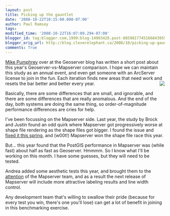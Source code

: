 ```yaml
---
layout: post
title: Picking up the gauntlet
date: '2008-10-22T10:15:00.000-07:00'
author: Paul Ramsey
tags: 
modified_time: '2008-10-22T16:07:09.294-07:00'
blogger_id: tag:blogger.com,1999:blog-14903426.post-8859817745166843959
blogger_orig_url: http://blog.cleverelephant.ca/2008/10/picking-up-gauntlet.html
comments: True
---
```


[Mike Pumphrey](http://blog.geoserver.org/2008/10/22/geoserver-benchmarks-at-foss4g-2008/) over at the Geoserver blog has written a short post about this year's Geoserver-vs-Mapserver comparison.  I hope we can maintain this study as an annual event, and even get someone with an ArcServer license to join in the fun. Each iteration finds new areas that need work and resets the bar better and better every year.<img src="http://imagecache2.allposters.com/images/pic/SSPOD/superstock_40x-1557_b~At-the-Starting-Line-Posters.jpg" style="float:right" />

Basically, there are some differences that are small, and ignorable, and there are some differences that are really anomalous. And the end of the day, both systems are doing the same thing, so order-of-magnitude performance differences are cries for help.

I've been focussing on the Mapserver side. Last year, the study by Brock and Justin found an odd quirk where Mapserver got progressively worse at shape file rendering as the shape files got bigger.  I found the issue and [fixed it this spring](http://trac.osgeo.org/mapserver/ticket/2282), and (w00t!) Mapserver won the shape file race this year.

But... this year found that the PostGIS performance in Mapserver was (while fast) about half as fast as Geoserver. Hmmmm. So I know what I'll be working on this month. I have some guesses, but they will need to be tested.

Andrea added some aesthetic tests this year, and brought them to the [attention](http://lists.osgeo.org/pipermail/mapserver-dev/2008-September/007652.html) of the Mapserver team, and as a result the next release of Mapserver will include more attractive labeling results and line width control.

Any development team that's willing to swallow their pride (because for every test you win, there's one you'll lose) can get a lot of benefit in joining in this benchmarking exercise.

